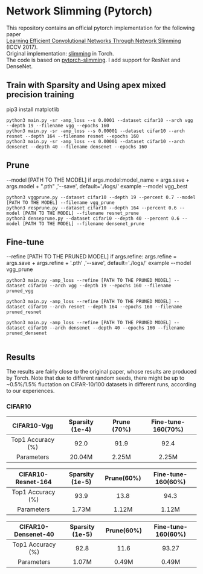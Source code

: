 # Network Slimming (Pytorch)

This repository contains an official pytorch implementation for the following paper  
[Learning Efficient Convolutional Networks Through Network Slimming](http://openaccess.thecvf.com/content_iccv_2017/html/Liu_Learning_Efficient_Convolutional_ICCV_2017_paper.html) (ICCV 2017).  
Original implementation: [slimming](https://github.com/liuzhuang13/slimming) in Torch.    
The code is based on [pytorch-slimming](https://github.com/foolwood/pytorch-slimming). I add support for ResNet and DenseNet.  


## Train with Sparsity and Using apex mixed precision training
pip3 install matplotlib

```shell
python3 main.py -sr -amp_loss --s 0.0001 --dataset cifar10 --arch vgg --depth 19 --filename vgg --epochs 160
python3 main.py -sr -amp_loss --s 0.00001 --dataset cifar10 --arch resnet --depth 164 --filename resnet --epochs 160
python3 main.py -sr -amp_loss --s 0.00001 --dataset cifar10 --arch densenet --depth 40 --filename densenet --epochs 160
```

## Prune
--model [PATH TO THE MODEL] if args.model:model_name = args.save + args.model + ".pth" ,'--save', default='./logs/'
example  --model vgg_best
```shell
python3 vggprune.py --dataset cifar10 --depth 19 --percent 0.7 --model [PATH TO THE MODEL] --filename vgg_prune
python3 resprune.py --dataset cifar10 --depth 164 --percent 0.6 --model [PATH TO THE MODEL] --filename resnet_prune
python3 denseprune.py --dataset cifar10 --depth 40 --percent 0.6 --model [PATH TO THE MODEL] --filename densenet_prune
```

## Fine-tune
 --refine [PATH TO THE PRUNED MODEL]  if args.refine: args.refine = args.save + args.refine + '.pth' ,'--save', default='./logs/'
example  --model vgg_prune
```shell
python3 main.py -amp_loss --refine [PATH TO THE PRUNED MODEL] --dataset cifar10 --arch vgg --depth 19 --epochs 160 --filename pruned_vgg

python3 main.py -amp_loss --refine [PATH TO THE PRUNED MODEL] --dataset cifar10 --arch resnet --depth 164 --epochs 160 --filename pruned_resnet

python3 main.py -amp_loss --refine [PATH TO THE PRUNED MODEL] --dataset cifar10 --arch densenet --depth 40 --epochs 160 --filename pruned_densenet


```

## Results

The results are fairly close to the original paper, whose results are produced by Torch. Note that due to different random seeds, there might be up to ~0.5%/1.5% fluctation on CIFAR-10/100 datasets in different runs, according to our experiences.
### CIFAR10
|  CIFAR10-Vgg  |  Sparsity (1e-4) | Prune (70%) | Fine-tune-160(70%) |
| :---------------: |:--------------------------: | :-----------------: | :-------------------: |
| Top1 Accuracy (%) |            92.0            |        91.9        |         92.4         |
|    Parameters     |            20.04M            |        2.25M        |         2.25M         |

|  CIFAR10-Resnet-164  |    Sparsity (1e-5)  |   Prune(60%)     |  Fine-tune-160(60%)       |
| :---------------: | :-------------------: |  :----------------:| :--------------------:|
| Top1 Accuracy (%) |            93.9             |      13.8       |     94.3     |
|    Parameters     |             1.73M            |      1.12M          |   1.12M           |

|  CIFAR10-Densenet-40  |  Sparsity (1e-5) |       Prune(60%)   | Fine-tune-160(60%) |
| :---------------: | :-------------------: | :--------------------: | :-----------------:|
| Top1 Accuracy (%) |           92.8             |      11.6       |     93.27     |
|    Parameters     |            1.07M            |       0.49M      |    0.49M     |

